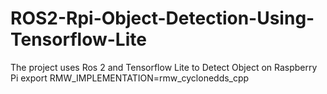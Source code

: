 # ROS2-Rpi-Object-Detection-Using-Tensorflow-Lite
The project uses Ros 2 and Tensorflow Lite to Detect Object on Raspberry Pi
export RMW_IMPLEMENTATION=rmw_cyclonedds_cpp